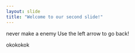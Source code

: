```yaml
---
layout: slide
title: "Welcome to our second slide!"
---
```

never make a enemy
Use the left arrow to go back!



okokokok

